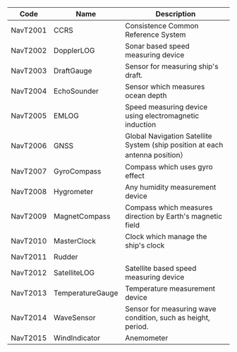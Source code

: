| Code     	| Name             	| Description                                                                  	|
|----------	|------------------	|------------------------------------------------------------------------------	|
| NavT2001 	| CCRS             	| Consistence Common Reference System                                          	|
| NavT2002 	| DopplerLOG       	| Sonar based speed measuring device                                           	|
| NavT2003 	| DraftGauge       	| Sensor for measuring ship's draft.                                           	|
| NavT2004 	| EchoSounder      	| Sensor which measures ocean depth                                            	|
| NavT2005 	| EMLOG            	| Speed measuring device using electromagnetic induction                       	|
| NavT2006 	| GNSS             	| Global Navigation Satellite System (ship position at each antenna position） 	|
| NavT2007 	| GyroCompass      	| Compass which uses gyro effect                                               	|
| NavT2008 	| Hygrometer       	| Any humidity measurement device                                              	|
| NavT2009 	| MagnetCompass    	| Compass which measures direction by Earth's magnetic field                   	|
| NavT2010 	| MasterClock      	| Clock which manage the ship's clock                                           	|
| NavT2011 	| Rudder           	|                                                                              	|
| NavT2012 	| SatelliteLOG     	| Satellite based speed measuring device                                       	|
| NavT2013 	| TemperatureGauge 	| Temperature measurement device                                                	|
| NavT2014 	| WaveSensor       	| Sensor for measuring wave condition, such as height, period.                 	|
| NavT2015 	| WindIndicator    	| Anemometer                                                                   	|